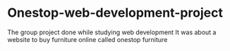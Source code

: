 # Onestop-web-development-project
The group project done while studying web development
It was about a website to buy furniture online called onestop furniture
